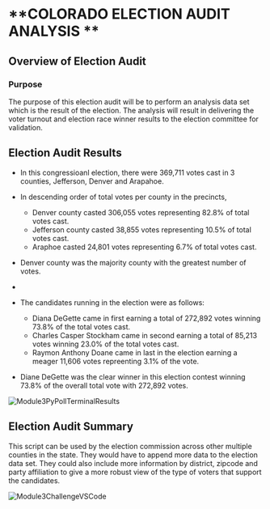 # **COLORADO ELECTION AUDIT ANALYSIS **

## **Overview of Election Audit**
### Purpose
The purpose of this election audit will be to perform an analysis data set which is the result of the election. The analysis will result in delivering the voter turnout and election race winner results to the election committee for validation.


## Election Audit Results

- In this congressioanl election, there were 369,711 votes cast in 3 counties, Jefferson, Denver and Arapahoe.
- In descending order of total votes per county in the precincts, 
   + Denver county casted 306,055 votes representing 82.8% of total votes cast.
   + Jefferson county casted 38,855 votes representing 10.5% of total votes cast.
   + Araphoe casted 24,801 votes representing 6.7% of total votes cast.
- Denver county was the majority county with the greatest number of votes.
- 
- The candidates running in the election were as follows:
  + Diana DeGette came in first earning a total of 272,892 votes winning 73.8% of the total votes cast.
  + Charles Casper Stockham came in second earning a total of 85,213 votes winning 23.0% of the total votes cast.
  + Raymon Anthony Doane came in last in the election earning a meager 11,606 votes repreenting 3.1% of the vote.

- Diane DeGette was the clear winner in this election contest winning 73.8% of the overall total vote with 272,892 votes.

![Module3PyPollTerminalResults](https://user-images.githubusercontent.com/79073778/111101194-c6292e00-851f-11eb-8dfb-4ebd3dfcc27a.png)


## Election Audit Summary
This script can be used by the election commission across other multiple counties in the state. They would have to
append more data to the election data set.  They could also include more information by district, zipcode and party
affiliation to give a more robust view of the type of voters that support the candidates.


![Module3ChallengeVSCode](https://user-images.githubusercontent.com/79073778/111101610-a6463a00-8520-11eb-94a9-df091911fa8c.png)
